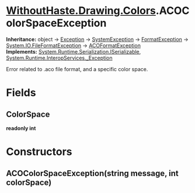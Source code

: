 # [WithoutHaste.Drawing.Colors](TableOfContents.WithoutHaste.Drawing.Colors.md).ACOColorSpaceException

**Inheritance:** object → [Exception](https://docs.microsoft.com/en-us/dotnet/api/system.exception) → [SystemException](https://docs.microsoft.com/en-us/dotnet/api/system.systemexception) → [FormatException](https://docs.microsoft.com/en-us/dotnet/api/system.formatexception) → [System.IO.FileFormatException](https://docs.microsoft.com/en-us/dotnet/api/system.io.fileformatexception) → [ACOFormatException](WithoutHaste.Drawing.Colors.ACOFormatException.md)  
**Implements:** [System.Runtime.Serialization.ISerializable](https://docs.microsoft.com/en-us/dotnet/api/system.runtime.serialization.iserializable), [System.Runtime.InteropServices._Exception](https://docs.microsoft.com/en-us/dotnet/api/system.runtime.interopservices._exception)  

Error related to .aco file format, and a specific color space.  

# Fields

## ColorSpace

**readonly int**  

# Constructors

## ACOColorSpaceException(string message, int colorSpace)

